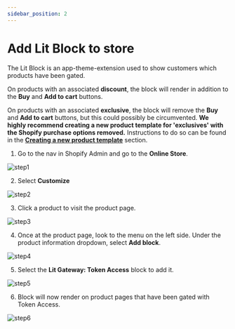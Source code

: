 ```yaml
---
sidebar_position: 2
---
```


# Add Lit Block to store

The Lit Block is an app-theme-extension used to show customers which products have been gated.

On products with an associated **discount**, the block will render in addition to the **Buy** and **Add to cart** buttons.

On products with an associated **exclusive**, the block will remove the **Buy** and **Add to cart** buttons, but this could possibly be circumvented.
**We highly recommend creating a new product template for 'exclusives' with the Shopify purchase options removed.** Instructions to do so can be found in the **[Creating a new product template](creating-a-new-product-template.md)** section.

1. Go to the nav in Shopify Admin and go to the **Online Store**.

![step1](/img/shopify_add_block/shopify_add_block_1.png)

2. Select **Customize**

![step2](/img/shopify_add_block/shopify_add_block_2.png)

3. Click a product to visit the product page.

![step3](/img/shopify_add_block/shopify_add_block_3.png)

4. Once at the product page, look to the menu on the left side.  Under the product information dropdown, select **Add block**.

![step4](/img/shopify_add_block/shopify_add_block_4.png)

5. Select the **Lit Gateway: Token Access** block to add it.

![step5](/img/shopify_add_block/shopify_add_block_5.png)

6. Block will now render on product pages that have been gated with Token Access.

![step6](/img/shopify_add_block/shopify_add_block_6.png)
